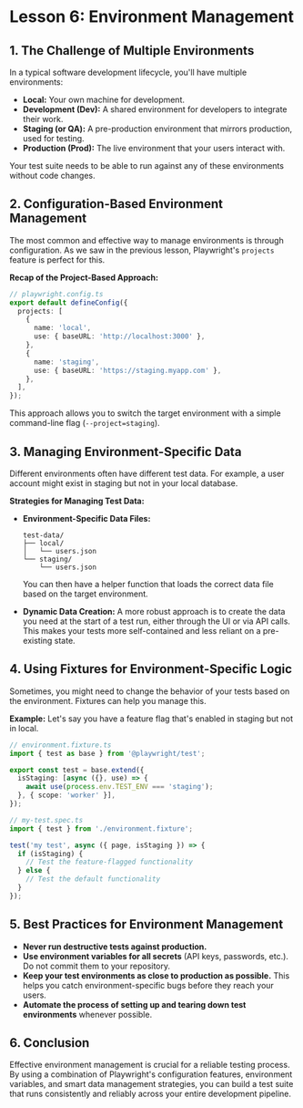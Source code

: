 # Lesson 6: Environment Management

## 1. The Challenge of Multiple Environments

In a typical software development lifecycle, you'll have multiple environments:
- **Local:** Your own machine for development.
- **Development (Dev):** A shared environment for developers to integrate their work.
- **Staging (or QA):** A pre-production environment that mirrors production, used for testing.
- **Production (Prod):** The live environment that your users interact with.

Your test suite needs to be able to run against any of these environments without code changes.

## 2. Configuration-Based Environment Management

The most common and effective way to manage environments is through configuration. As we saw in the previous lesson, Playwright's `projects` feature is perfect for this.

**Recap of the Project-Based Approach:**
```typescript
// playwright.config.ts
export default defineConfig({
  projects: [
    {
      name: 'local',
      use: { baseURL: 'http://localhost:3000' },
    },
    {
      name: 'staging',
      use: { baseURL: 'https://staging.myapp.com' },
    },
  ],
});
```

This approach allows you to switch the target environment with a simple command-line flag (`--project=staging`).

## 3. Managing Environment-Specific Data

Different environments often have different test data. For example, a user account might exist in staging but not in your local database.

**Strategies for Managing Test Data:**
- **Environment-Specific Data Files:**
  ```
  test-data/
  ├── local/
  │   └── users.json
  └── staging/
      └── users.json
  ```
  You can then have a helper function that loads the correct data file based on the target environment.

- **Dynamic Data Creation:**
  A more robust approach is to create the data you need at the start of a test run, either through the UI or via API calls. This makes your tests more self-contained and less reliant on a pre-existing state.

## 4. Using Fixtures for Environment-Specific Logic

Sometimes, you might need to change the behavior of your tests based on the environment. Fixtures can help you manage this.

**Example:**
Let's say you have a feature flag that's enabled in staging but not in local.

```typescript
// environment.fixture.ts
import { test as base } from '@playwright/test';

export const test = base.extend({
  isStaging: [async ({}, use) => {
    await use(process.env.TEST_ENV === 'staging');
  }, { scope: 'worker' }],
});

// my-test.spec.ts
import { test } from './environment.fixture';

test('my test', async ({ page, isStaging }) => {
  if (isStaging) {
    // Test the feature-flagged functionality
  } else {
    // Test the default functionality
  }
});
```

## 5. Best Practices for Environment Management

- **Never run destructive tests against production.**
- **Use environment variables for all secrets** (API keys, passwords, etc.). Do not commit them to your repository.
- **Keep your test environments as close to production as possible.** This helps you catch environment-specific bugs before they reach your users.
- **Automate the process of setting up and tearing down test environments** whenever possible.

## 6. Conclusion

Effective environment management is crucial for a reliable testing process. By using a combination of Playwright's configuration features, environment variables, and smart data management strategies, you can build a test suite that runs consistently and reliably across your entire development pipeline.
